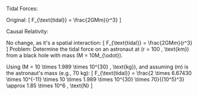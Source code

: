 Tidal Forces:

Original: [ F_{\text{tidal}} = \frac{2GMm}{r^3} ]

Causal Relativity:

No change, as it's a spatial interaction: [ F_{\text{tidal}} = \frac{2GMm}{r^3} ]
Problem: Determine the tidal force on an astronaut at (r = 100 , \text{km}) from a black hole with mass (M = 10M_{\odot}).

Using (M = 10 \times 1.989 \times 10^{30} , \text{kg}), and assuming (m) is the astronaut's mass (e.g., 70 kg): [ F_{\text{tidal}} = \frac{2 \times 6.67430 \times 10^{-11} \times 10 \times 1.989 \times 10^{30} \times 70}{(10^5)^3} \approx 1.85 \times 10^6 , \text{N} ]
